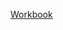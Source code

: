 [Workbook](https://github.com/mmussett/TIBCO-Platform-Workshop/blob/main/content/tibco-platform-workbook.md)
